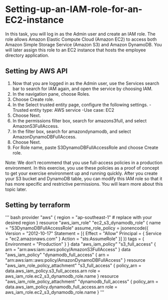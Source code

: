 # Setting-up-an-IAM-role-for-an-EC2-instance

In this task, you will log in as the Admin user and create an IAM role. The role allows Amazon Elastic Compute Cloud (Amazon EC2) to access both Amazon Simple Storage Service (Amazon S3) and Amazon DynamoDB. You will later assign this role to an EC2 instance that hosts the employee directory application.

## Setting by AWS API
1. Now that you are logged in as the Admin user, use the Services search bar to search for IAM again, and open the service by choosing IAM.
2. In the navigation pane, choose Roles.
3. Choose Create role.
4. In the Select trusted entity page, configure the following settings.
  -Trusted entity type: AWS service
  -Use case: EC2
5. Choose Next.
6. In the permissions filter box, search for amazons3full, and select AmazonS3FullAccess.
7. In the filter box, search for amazondynamodb, and select AmazonDynamoDBFullAccess.
8. Choose Next.
9. For Role name, paste S3DynamoDBFullAccessRole and choose Create role.

Note: We don’t recommend that you use full-access policies in a production environment. In this exercise, you use these policies as a proof of concept to get your exercise environment up and running quickly. After you create your S3 bucket and DynamoDB table, you can modify this IAM role so that it has more specific and restrictive permissions. You will learn more about this topic later.

## Setting by terraform
''' bash
provider "aws" {
  region = "ap-southeast-1" # replace with your desired region
}
resource "aws_iam_role" "ec2_s3_dynamodb_role" {
  name = "S3DynamoDBFullAccessRole"
  assume_role_policy = jsonencode({
    Version = "2012-10-17"
    Statement = [{
      Effect = "Allow"
      Principal = {
        Service = "ec2.amazonaws.com"
      }
      Action = "sts:AssumeRole"
    }]
  })
  tags = {
    Environment = "Production"
  }
}
data "aws_iam_policy" "s3_full_access" {
  arn = "arn:aws:iam::aws:policy/AmazonS3FullAccess"
}
data "aws_iam_policy" "dynamodb_full_access" {
  arn = "arn:aws:iam::aws:policy/AmazonDynamoDBFullAccess"
}
resource "aws_iam_role_policy_attachment" "s3_full_access" {
  policy_arn = data.aws_iam_policy.s3_full_access.arn
  role       = aws_iam_role.ec2_s3_dynamodb_role.name
}
resource "aws_iam_role_policy_attachment" "dynamodb_full_access" {
  policy_arn = data.aws_iam_policy.dynamodb_full_access.arn
  role       = aws_iam_role.ec2_s3_dynamodb_role.name
}
'''
